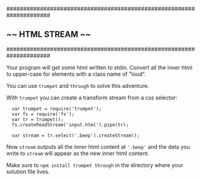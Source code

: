 #####################################################################
##                       ~~  HTML STREAM  ~~                       ##
#####################################################################

Your program will get some html written to stdin. Convert all the inner html to
upper-case for elements with a class name of "loud".

You can use `trumpet` and `through` to solve this adventure.

With `trumpet` you can create a transform stream from a css selector:
```
  var trumpet = require('trumpet');
  var fs = require('fs');
  var tr = trumpet();
  fs.createReadStream('input.html').pipe(tr);

  var stream = tr.select('.beep').createStream();
```
Now `stream` outputs all the inner html content at `'.beep'` and the data you
write to `stream` will appear as the new inner html content.

Make sure to `npm install trumpet through` in the directory where your solution
file lives.
